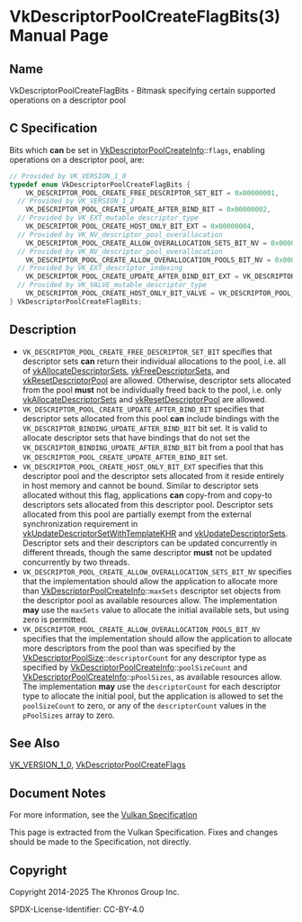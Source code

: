 # VkDescriptorPoolCreateFlagBits(3) Manual Page

## Name

VkDescriptorPoolCreateFlagBits - Bitmask specifying certain supported operations on a descriptor pool



## [](#_c_specification)C Specification

Bits which **can** be set in [VkDescriptorPoolCreateInfo](https://registry.khronos.org/vulkan/specs/latest/man/html/VkDescriptorPoolCreateInfo.html)::`flags`, enabling operations on a descriptor pool, are:

```c++
// Provided by VK_VERSION_1_0
typedef enum VkDescriptorPoolCreateFlagBits {
    VK_DESCRIPTOR_POOL_CREATE_FREE_DESCRIPTOR_SET_BIT = 0x00000001,
  // Provided by VK_VERSION_1_2
    VK_DESCRIPTOR_POOL_CREATE_UPDATE_AFTER_BIND_BIT = 0x00000002,
  // Provided by VK_EXT_mutable_descriptor_type
    VK_DESCRIPTOR_POOL_CREATE_HOST_ONLY_BIT_EXT = 0x00000004,
  // Provided by VK_NV_descriptor_pool_overallocation
    VK_DESCRIPTOR_POOL_CREATE_ALLOW_OVERALLOCATION_SETS_BIT_NV = 0x00000008,
  // Provided by VK_NV_descriptor_pool_overallocation
    VK_DESCRIPTOR_POOL_CREATE_ALLOW_OVERALLOCATION_POOLS_BIT_NV = 0x00000010,
  // Provided by VK_EXT_descriptor_indexing
    VK_DESCRIPTOR_POOL_CREATE_UPDATE_AFTER_BIND_BIT_EXT = VK_DESCRIPTOR_POOL_CREATE_UPDATE_AFTER_BIND_BIT,
  // Provided by VK_VALVE_mutable_descriptor_type
    VK_DESCRIPTOR_POOL_CREATE_HOST_ONLY_BIT_VALVE = VK_DESCRIPTOR_POOL_CREATE_HOST_ONLY_BIT_EXT,
} VkDescriptorPoolCreateFlagBits;
```

## [](#_description)Description

- `VK_DESCRIPTOR_POOL_CREATE_FREE_DESCRIPTOR_SET_BIT` specifies that descriptor sets **can** return their individual allocations to the pool, i.e. all of [vkAllocateDescriptorSets](https://registry.khronos.org/vulkan/specs/latest/man/html/vkAllocateDescriptorSets.html), [vkFreeDescriptorSets](https://registry.khronos.org/vulkan/specs/latest/man/html/vkFreeDescriptorSets.html), and [vkResetDescriptorPool](https://registry.khronos.org/vulkan/specs/latest/man/html/vkResetDescriptorPool.html) are allowed. Otherwise, descriptor sets allocated from the pool **must** not be individually freed back to the pool, i.e. only [vkAllocateDescriptorSets](https://registry.khronos.org/vulkan/specs/latest/man/html/vkAllocateDescriptorSets.html) and [vkResetDescriptorPool](https://registry.khronos.org/vulkan/specs/latest/man/html/vkResetDescriptorPool.html) are allowed.
- `VK_DESCRIPTOR_POOL_CREATE_UPDATE_AFTER_BIND_BIT` specifies that descriptor sets allocated from this pool **can** include bindings with the `VK_DESCRIPTOR_BINDING_UPDATE_AFTER_BIND_BIT` bit set. It is valid to allocate descriptor sets that have bindings that do not set the `VK_DESCRIPTOR_BINDING_UPDATE_AFTER_BIND_BIT` bit from a pool that has `VK_DESCRIPTOR_POOL_CREATE_UPDATE_AFTER_BIND_BIT` set.
- `VK_DESCRIPTOR_POOL_CREATE_HOST_ONLY_BIT_EXT` specifies that this descriptor pool and the descriptor sets allocated from it reside entirely in host memory and cannot be bound. Similar to descriptor sets allocated without this flag, applications **can** copy-from and copy-to descriptors sets allocated from this descriptor pool. Descriptor sets allocated from this pool are partially exempt from the external synchronization requirement in [vkUpdateDescriptorSetWithTemplateKHR](https://registry.khronos.org/vulkan/specs/latest/man/html/vkUpdateDescriptorSetWithTemplateKHR.html) and [vkUpdateDescriptorSets](https://registry.khronos.org/vulkan/specs/latest/man/html/vkUpdateDescriptorSets.html). Descriptor sets and their descriptors can be updated concurrently in different threads, though the same descriptor **must** not be updated concurrently by two threads.
- `VK_DESCRIPTOR_POOL_CREATE_ALLOW_OVERALLOCATION_SETS_BIT_NV` specifies that the implementation should allow the application to allocate more than [VkDescriptorPoolCreateInfo](https://registry.khronos.org/vulkan/specs/latest/man/html/VkDescriptorPoolCreateInfo.html)::`maxSets` descriptor set objects from the descriptor pool as available resources allow. The implementation **may** use the `maxSets` value to allocate the initial available sets, but using zero is permitted.
- `VK_DESCRIPTOR_POOL_CREATE_ALLOW_OVERALLOCATION_POOLS_BIT_NV` specifies that the implementation should allow the application to allocate more descriptors from the pool than was specified by the [VkDescriptorPoolSize](https://registry.khronos.org/vulkan/specs/latest/man/html/VkDescriptorPoolSize.html)::`descriptorCount` for any descriptor type as specified by [VkDescriptorPoolCreateInfo](https://registry.khronos.org/vulkan/specs/latest/man/html/VkDescriptorPoolCreateInfo.html)::`poolSizeCount` and [VkDescriptorPoolCreateInfo](https://registry.khronos.org/vulkan/specs/latest/man/html/VkDescriptorPoolCreateInfo.html)::`pPoolSizes`, as available resources allow. The implementation **may** use the `descriptorCount` for each descriptor type to allocate the initial pool, but the application is allowed to set the `poolSizeCount` to zero, or any of the `descriptorCount` values in the `pPoolSizes` array to zero.

## [](#_see_also)See Also

[VK\_VERSION\_1\_0](https://registry.khronos.org/vulkan/specs/latest/man/html/VK_VERSION_1_0.html), [VkDescriptorPoolCreateFlags](https://registry.khronos.org/vulkan/specs/latest/man/html/VkDescriptorPoolCreateFlags.html)

## [](#_document_notes)Document Notes

For more information, see the [Vulkan Specification](https://registry.khronos.org/vulkan/specs/latest/html/vkspec.html#VkDescriptorPoolCreateFlagBits)

This page is extracted from the Vulkan Specification. Fixes and changes should be made to the Specification, not directly.

## [](#_copyright)Copyright

Copyright 2014-2025 The Khronos Group Inc.

SPDX-License-Identifier: CC-BY-4.0